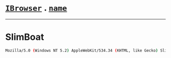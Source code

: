 # [`IBrowser`](/api/main/get-browser.md) . [`name`](../name.md)
---
# SlimBoat

```sh
Mozilla/5.0 (Windows NT 5.2) AppleWebKit/534.34 (KHTML, like Gecko) SlimBoat/1.1.23 Chrome/11.0.696.7 Version/5.1 Safari/534.34
```